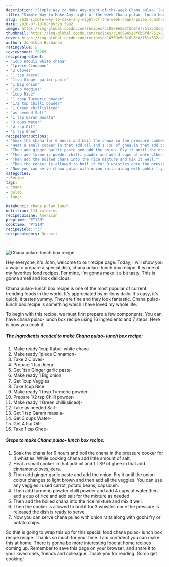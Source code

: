 ```yaml
---
description: "Simple Way to Make Any-night-of-the-week Chana pulao- lunch box recipe"
title: "Simple Way to Make Any-night-of-the-week Chana pulao- lunch box recipe"
slug: 7639-simple-way-to-make-any-night-of-the-week-chana-pulao-lunch-box-recipe
date: 2020-07-10T08:09:20.598Z
image: https://img-global.cpcdn.com/recipes/c10569e5e3f6b6fd/751x532cq70/chana-pulao-lunch-box-recipe-recipe-main-photo.jpg
thumbnail: https://img-global.cpcdn.com/recipes/c10569e5e3f6b6fd/751x532cq70/chana-pulao-lunch-box-recipe-recipe-main-photo.jpg
cover: https://img-global.cpcdn.com/recipes/c10569e5e3f6b6fd/751x532cq70/chana-pulao-lunch-box-recipe-recipe-main-photo.jpg
author: Jonathan Buchanan
ratingvalue: 5
reviewcount: 28269
recipeingredient:
- "1cup Kabuli white chana"
- "1piece Cinnamon"
- "2 Cloves"
- "1 tsp Jeera"
- "1tsp Ginger garlic paste"
- "1 Big onion"
- "1cup Veggies"
- "1cup Rice"
- "1 tbsp Turmeric powder"
- "1/2 tsp Chilli powder"
- "1 Green chillisliced"
- "as needed Salt"
- "1 tsp Garam masala"
- "3 cups Water"
- "4 tsp Oil"
- "1 tsp Ghee"
recipeinstructions:
- "Soak the chana for 6 hours and boil the chana in the pressure cooker for 4 whistles. While cooking chana add little amount of salt."
- "Heat a small cooker in that add oil and 1 TSP of ghee.in that add cinnamon,cloves,jeera."
- "Then add ginger garlic paste and add the onion. Fry it until the onion colour changes to light brown and then add all the veggies. You can use any veggies I used carrot, potato,beans, capsicum."
- "Then add turmeric powder chilli powder and add 4 cups of water.then add a cup of rice and add salt for the mixture as needed."
- "Then add the boiled chana into the rice mixture and mix it well."
- "Then the cooker is allowed to boil it for 3 whistles.once the pressure is released the dish is ready to serve."
- "Now you can serve chana pulao with onion raita along with gobhi fry or potato chips."
categories:
- Recipe
tags:
- chana
- pulao
- lunch

katakunci: chana pulao lunch 
nutrition: 114 calories
recipecuisine: American
preptime: "PT12M"
cooktime: "PT51M"
recipeyield: "3"
recipecategory: Dessert

---
```



![Chana pulao- lunch box recipe](https://img-global.cpcdn.com/recipes/c10569e5e3f6b6fd/751x532cq70/chana-pulao-lunch-box-recipe-recipe-main-photo.jpg)

Hey everyone, it's John, welcome to our recipe page. Today, I will show you a way to prepare a special dish, chana pulao- lunch box recipe. It is one of my favorites food recipes. For mine, I'm gonna make it a bit tasty. This is gonna smell and look delicious.



Chana pulao- lunch box recipe is one of the most popular of current trending foods in the world. It's appreciated by millions daily. It's easy, it's quick, it tastes yummy. They are fine and they look fantastic. Chana pulao- lunch box recipe is something which I have loved my whole life.


To begin with this recipe, we must first prepare a few components. You can have chana pulao- lunch box recipe using 16 ingredients and 7 steps. Here is how you cook it.

<!--inarticleads1-->

##### The ingredients needed to make Chana pulao- lunch box recipe:

1. Make ready 1cup Kabuli white chana-
1. Make ready 1piece Cinnamon-
1. Take 2 Cloves-
1. Prepare 1 tsp Jeera-
1. Get 1tsp Ginger garlic paste-
1. Make ready 1 Big onion
1. Get 1cup Veggies
1. Take 1cup Rice
1. Make ready 1 tbsp Turmeric powder-
1. Prepare 1/2 tsp Chilli powder-
1. Make ready 1 Green chilli(sliced)-
1. Take as needed Salt-
1. Get 1 tsp Garam masala-
1. Get 3 cups Water-
1. Get 4 tsp Oil-
1. Take 1 tsp Ghee-




<!--inarticleads2-->

##### Steps to make Chana pulao- lunch box recipe:

1. Soak the chana for 6 hours and boil the chana in the pressure cooker for 4 whistles. While cooking chana add little amount of salt.
1. Heat a small cooker in that add oil and 1 TSP of ghee.in that add cinnamon,cloves,jeera.
1. Then add ginger garlic paste and add the onion. Fry it until the onion colour changes to light brown and then add all the veggies. You can use any veggies I used carrot, potato,beans, capsicum.
1. Then add turmeric powder chilli powder and add 4 cups of water.then add a cup of rice and add salt for the mixture as needed.
1. Then add the boiled chana into the rice mixture and mix it well.
1. Then the cooker is allowed to boil it for 3 whistles.once the pressure is released the dish is ready to serve.
1. Now you can serve chana pulao with onion raita along with gobhi fry or potato chips.




So that is going to wrap this up for this special food chana pulao- lunch box recipe recipe. Thanks so much for your time. I am confident you can make this at home. There is gonna be more interesting food at home recipes coming up. Remember to save this page on your browser, and share it to your loved ones, friends and colleague. Thank you for reading. Go on get cooking!
